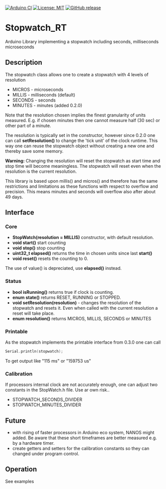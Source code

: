 
[![Arduino CI](https://github.com/RobTillaart/Stopwatch_RT/workflows/Arduino%20CI/badge.svg)](https://github.com/marketplace/actions/arduino_ci)
[![License: MIT](https://img.shields.io/badge/license-MIT-green.svg)](https://github.com/RobTillaart/Stopwatch_RT/blob/master/LICENSE)
[![GitHub release](https://img.shields.io/github/release/RobTillaart/Stopwatch_RT.svg?maxAge=3600)](https://github.com/RobTillaart/Stopwatch_RT/releases)


# Stopwatch_RT

Arduino Library implementing a stopwatch including seconds, milliseconds microseconds

## Description

The stopwatch class allows one to create a stopwatch with 4 levels of resolution
- MICROS - microseconds 
- MILLIS - milliseconds (default)
- SECONDS - seconds
- MINUTES - minutes (added 0.2.0)

Note that the resolution chosen implies the finest granularity of units measured.
E.g. if chosen minutes then one cannot measure half (30 sec) or other part of a minute.

The resolution is typically set in the constructor, however since 0.2.0 one can call
**setResolution()** to change the 'tick unit' of the clock runtime. 
This way one can reuse the stopwatch object without creating a new one and thereby
save some memory.

**Warning:** Changing the resolution will reset the stopwatch 
as start time and stop time will become meaningless.
The stopwatch will reset even when the resolution is the current resolution.

This library is based upon millis() and micros() and therefore has the same 
restrictions and limitations as these functions with respect to overflow 
and precision.
This means minutes and seconds will overflow also after about 49 days.


## Interface

### Core

- **StopWatch(resolution = MILLIS)** constructor, with default resolution.
- **void start()** start counting
- **void stop()** stop counting
- **uint32_t elapsed()** returns the time in chosen units since last **start()**
- **void reset()** resets the counting to 0.

The use of value() is depreciated, use **elapsed()** instead.

### Status

- **bool isRunning()** returns true if clock is counting.
- **enum state()** returns RESET, RUNNING or STOPPED.
- **void setResolution(resolution)** - changes the resolution of the stopwatch and resets it. Even when called with the current resolution a reset will take place. 
- **enum resolution()** returns MICROS, MILLIS, SECONDS or MINUTES

### Printable

As the stopwatch implements the printable interface from 0.3.0 one can call
```cpp
Serial.println(stopwatch);
```

To get output like "115 ms" or "159753 us"


### Calibration

If processors internal clock are not accurately enough, one can adjust two constants in the StopWatch.h file. Use ar own risk..

- STOPWATCH_SECONDS_DIVIDER
- STOPWATCH_MINUTES_DIVIDER


## Future

- with rising of faster processors in Arduino eco system, 
NANOS might added. Be aware that these short timeframes are better measured e.g. by a hardware timer.
- create getters and setters for the calibration constants so they can 
changed under program control.

## Operation

See examples
